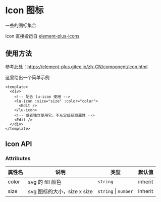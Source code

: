 # Icon 图标

一些的图标集合

Icon 直接搬运自 [element-plus-icons](https://github.com/element-plus/element-plus-icons)

## 使用方法

参考此处：https://element-plus.gitee.io/zh-CN/component/icon.html

这里给出一个简单示例

```vue
<template>
  <div>
    <!-- 配合 lu-icon 使用 -->
    <lu-icon :size="size" :color="color">
      <Edit />
    </lu-icon>
    <!-- 或者独立使用它，不从父级获取属性 -->
    <Edit />
  </div>
</template>
```

## Icon API

### Attributes

| 属性名 | 说明                        | 类型                 | 默认值  |
| ------ | --------------------------- | -------------------- | ------- |
| color  | svg 的 fill 颜色            | `string`             | inherit |
| size   | svg 图标的大小，size x size | `string` \| `number` | inherit |
